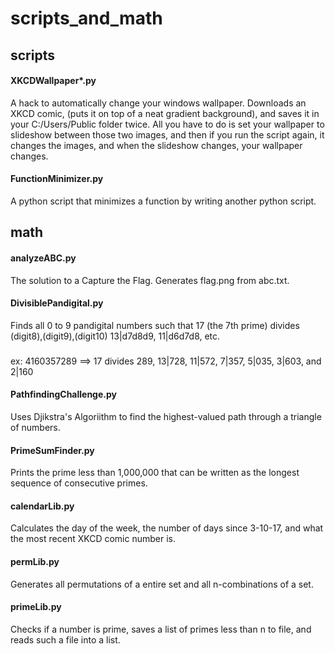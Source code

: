# scripts_and_math
## scripts
#### XKCDWallpaper*.py
A hack to automatically change your windows wallpaper. Downloads an XKCD comic, (puts it on top of a neat gradient background), and saves it in your C:/Users/Public folder twice. All you have to do is set your wallpaper to slideshow between those two images, and then if you run the script again, it changes the images, and when the slideshow changes, your wallpaper changes.
#### FunctionMinimizer.py
A python script that minimizes a function by writing another python script.

## math
#### analyzeABC.py
The solution to a Capture the Flag. Generates flag.png from abc.txt.
#### DivisiblePandigital.py
Finds all 0 to 9 pandigital numbers such that 17 (the 7th prime) divides (digit8),(digit9),(digit10) 13|d7d8d9, 11|d6d7d8, etc.
###
ex: 4160357289 ==> 17 divides 289, 13|728, 11|572, 7|357, 5|035, 3|603, and 2|160
#### PathfindingChallenge.py
Uses Djikstra's Algoriithm to find the highest-valued path through a triangle of numbers.
#### PrimeSumFinder.py
Prints the prime less than 1,000,000 that can be written as the longest sequence of consecutive primes.
#### calendarLib.py
Calculates the day of the week, the number of days since 3-10-17, and what the most recent XKCD comic number is.
#### permLib.py
Generates all permutations of a entire set and all n-combinations of a set.
#### primeLib.py
Checks if a number is prime, saves a list of primes less than n to file, and reads such a file into a list.
